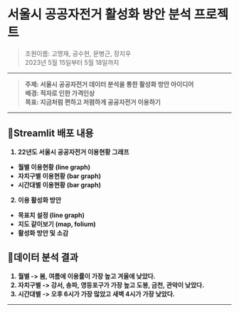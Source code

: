 # 서울시 공공자전거 활성화 방안 분석 프로젝트
> 조원이름: 고명재, 공수현, 문병근, 장지우   
> 2023년 5월 15일부터 5월 18일까지   

---------------------------------------

> <b>주제: 서울시 공공자전거 데이터 분석을 통한 활성화 방안 아이디어   
> <b>배경: 적자로 인한 가격인상   
> <b>목표: 지금처럼 편하고 저렴하게 공공자전거 이용하기   

---------------------------------------

## 🔽Streamlit 배포 내용   
1. 22년도 서울시 공공자전거 이용현황 그래프
  - 월별 이용현황 (line graph)
  - 자치구별 이용현황 (bar graph)
  - 시간대별 이용현황 (bar graph)

2. 이용 활성화 방안
  - 목표치 설정 (line graph)
  - 지도 같이보기 (map, folium)
  - 활성화 방안 및 소감

## 🔽데이터 분석 결과
1. 월별 -> 봄, 여름에 이용률이 가장 높고 겨울에 낮았다.
2. 자치구별 -> 강서, 송파, 영등포구가 가장 높고 도봉, 금천, 관악이 낮았다.
3. 시간대별 -> 오후 6시가 가장 많았고 새벽 4시가 가장 낮았다.
---------------------------------------
